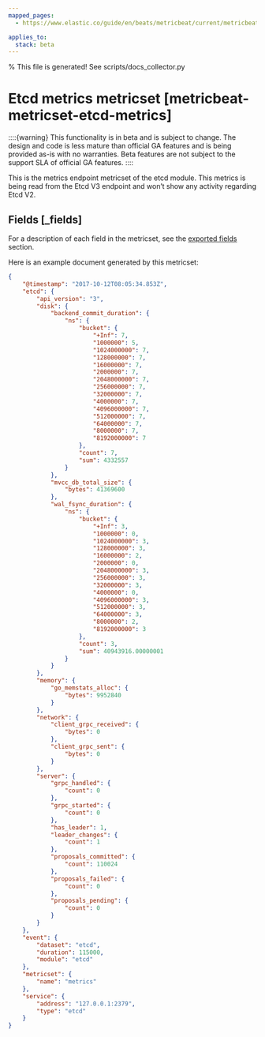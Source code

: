 ```yaml
---
mapped_pages:
  - https://www.elastic.co/guide/en/beats/metricbeat/current/metricbeat-metricset-etcd-metrics.html

applies_to:
  stack: beta
---
```


% This file is generated! See scripts/docs_collector.py

# Etcd metrics metricset [metricbeat-metricset-etcd-metrics]

::::{warning}
This functionality is in beta and is subject to change. The design and code is less mature than official GA features and is being provided as-is with no warranties. Beta features are not subject to the support SLA of official GA features.
::::


This is the metrics endpoint metricset of the etcd module. This metrics is being read from the Etcd V3 endpoint and won’t show any activity regarding Etcd V2.

## Fields [_fields]

For a description of each field in the metricset, see the [exported fields](/reference/metricbeat/exported-fields-etcd.md) section.

Here is an example document generated by this metricset:

```json
{
    "@timestamp": "2017-10-12T08:05:34.853Z",
    "etcd": {
        "api_version": "3",
        "disk": {
            "backend_commit_duration": {
                "ns": {
                    "bucket": {
                        "+Inf": 7,
                        "1000000": 5,
                        "1024000000": 7,
                        "128000000": 7,
                        "16000000": 7,
                        "2000000": 7,
                        "2048000000": 7,
                        "256000000": 7,
                        "32000000": 7,
                        "4000000": 7,
                        "4096000000": 7,
                        "512000000": 7,
                        "64000000": 7,
                        "8000000": 7,
                        "8192000000": 7
                    },
                    "count": 7,
                    "sum": 4332557
                }
            },
            "mvcc_db_total_size": {
                "bytes": 41369600
            },
            "wal_fsync_duration": {
                "ns": {
                    "bucket": {
                        "+Inf": 3,
                        "1000000": 0,
                        "1024000000": 3,
                        "128000000": 3,
                        "16000000": 2,
                        "2000000": 0,
                        "2048000000": 3,
                        "256000000": 3,
                        "32000000": 3,
                        "4000000": 0,
                        "4096000000": 3,
                        "512000000": 3,
                        "64000000": 3,
                        "8000000": 2,
                        "8192000000": 3
                    },
                    "count": 3,
                    "sum": 40943916.00000001
                }
            }
        },
        "memory": {
            "go_memstats_alloc": {
                "bytes": 9952840
            }
        },
        "network": {
            "client_grpc_received": {
                "bytes": 0
            },
            "client_grpc_sent": {
                "bytes": 0
            }
        },
        "server": {
            "grpc_handled": {
                "count": 0
            },
            "grpc_started": {
                "count": 0
            },
            "has_leader": 1,
            "leader_changes": {
                "count": 1
            },
            "proposals_committed": {
                "count": 110024
            },
            "proposals_failed": {
                "count": 0
            },
            "proposals_pending": {
                "count": 0
            }
        }
    },
    "event": {
        "dataset": "etcd",
        "duration": 115000,
        "module": "etcd"
    },
    "metricset": {
        "name": "metrics"
    },
    "service": {
        "address": "127.0.0.1:2379",
        "type": "etcd"
    }
}
```
